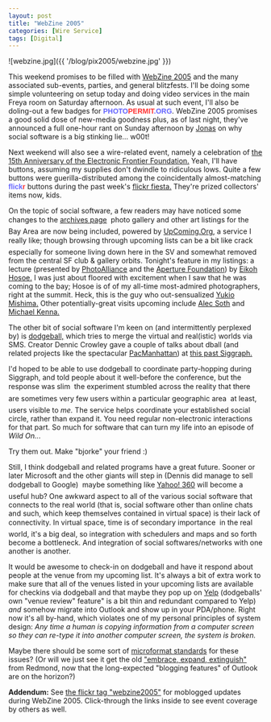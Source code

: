 ```yaml
---
layout: post
title: "WebZine 2005"
categories: [Wire Service]
tags: [Digital]
---
```



![webzine.jpg]({{ '/blog/pix2005/webzine.jpg' }})


This weekend promises to be filled with <a href="http://www.webzine2005.com/" target="_blank">WebZine 2005</a> and the many associated sub-events, parties, and general blitzfests. I'll be doing some simple volunteering on setup today and doing video services in the main Freya room on Saturday afternoon. As usual at such event, I'll also be doling-out a few badges for <a href="http://www.photopermit.org/" style="text-decoration:none;"><span style="font-family: Arial Narrow, Sans-Serif; color:#66F;font-weight: bold;text-decoration:none;">PHOTO</span><span style="font-family: Arial Narrow, Sans-Serif; color:#F33;font-weight: bold;text-decoration:none;">PERMIT</span><span style="font-family: Arial Narrow, Sans-Serif; color:#66F;font-weight: bold;text-decoration:none;">.ORG</span></a>. WebZine 2005 promises a good solid dose of new-media goodness plus, as of last night, they've announced a full one-hour rant on Sunday afternoon by <a href="http://www.nakedluster.com/" target="_blank">Jonas</a> on why social software is a big stinking lie... w00t!

<!--more-->
Next weekend will also see a wire-related event, namely a celebration of <a href="http://upcoming.org/event/31101/" target="_blank">the 15th Anniversary of the Electronic Frontier Foundation.</a> Yeah, I'll have buttons, assuming my supplies don't dwindle to ridiculous lows. Quite a few buttons were guerilla-distributed among the coincidentally almost-matching <a href="http://www.flickr.com" target="_blank" style="text-decoration:none;"><span style="font-family: Arial Narrow, Sans-Serif; color:#66F;font-weight: bold;text-decoration:none;">flick</span><span style="font-family: Arial Narrow, Sans-Serif; color:#F33;font-weight: bold;text-decoration:none;">r</span></a> buttons during the past week's <a href="http://www.flickr.com/photos/tags/flickrfiesta/" target="_blank">flickr fiesta.</a> They're prized collectors' items now, kids.

On the topic of social software, a few readers may have noticed some changes to the <a href="http://www.botzilla.com/blog/archives.html">archives page</a> &#151; photo gallery and other art listings for the Bay Area are now being included, powered by <a href="http://upcoming.org/group/148/" target="_blank">UpComing.Org</a>, a service I really like; though browsing through upcoming lists can be a bit like crack &#151; especially for someone living down here in the SV and somewhat removed from the central SF club &amp; gallery orbits. Tonight's feature in my listings: a lecture (presented by <a href="http://www.photoalliance.org/" target="_blank">PhotoAlliance</a> and the <a href="http://www.aperture.org/" target="_blank">Aperture Foundation</a>) by <a href="http://upcoming.org/event/30439/" target="_blank">Eikoh Hosoe.</a> I was just about floored with excitement when I saw that he was coming to the bay; Hosoe is of of my all-time most-admired photographers, right at the summit. Heck, this is the guy who out-sensualized <a href="http://en.wikipedia.org/wiki/Yukio_Mishima" target="_blank">Yukio Mishima.</a> Other potentially-great visits upcoming include <a href="http://www.alecsoth.com/" target="_blank">Alec Soth</a> and <a href="http://www.michaelkenna.net/" target="_blank">Michael Kenna.</a>

The other bit of social software I'm keen on (and intermittently perplexed by) is <a href="http://www.dodgeball.com/" target="_blank">dodgeball,</a> which tries to merge the virtual and real(istic) worlds via SMS. Creator Dennic Crowley gave a couple of talks about dball (and related projects like the spectacular <a href="http://www.pacmanhattan.com/" target="_blank">PacManhattan</a>) at <a href="http://www.siggraph.org/s2005/" target="_blank">this past Siggraph.</a>

I'd hoped to be able to use dodgeball to coordinate party-hopping during Siggraph, and told people about it well-before the conference, but the response was slim &#151; the experiment stumbled across the reality that there are sometimes very few users within a particular geographic area &#151; at least, users visible to <i>me.</i> The service helps coordinate your established social circle, rather than expand it. You need regular non-electronic interactions for that part. So much for software that can turn my life into an episode of <i>Wild On...</i>

Try them out. Make "bjorke" your friend :)

Still, I think dodgeball and related programs have a great future. Sooner or later Microsoft and the other giants will step in (Dennis did manage to sell dodgeball to Google) &#151; maybe something like <a href="http://360.yahoo.com/profile-J32304k6eayFD7kmbzkb" target="_blank">Yahoo! 360</a> will become a useful hub? One awkward aspect to all of the various social software that connects to the real world (that is, social software other than online chats and such, which keep themselves contained in virtual space) is their lack of connectivity. In virtual space, time is of secondary importance &#151; in the real world, it's a big deal, so integration with schedulers and maps and so forth become a bottleneck. And integration of social softwares/networks with one another is another.

It would be awesome to check-in on dodgeball and have it respond about people at the venue from my upcoming list. It's always a bit of extra work to make sure that all of the venues listed in your upcoming lists are available for checkins via dodgeball and that maybe they pop up on <a href="http:http://www.yelp.com/" target="_blank">Yelp</a> (dodgeballs' own "venue review" feature" is a bit thin and redundant compared to Yelp) <i>and</i> somehow migrate into Outlook and show up in your PDA/phone. Right now it's all by-hand, which violates one of my personal principles of system design: <i>Any time a human is copying information from a computer screen so they can re-type it into another computer screen, the system is broken.</i>

Maybe there should be some sort of <a href="http://technorati.com/tag/microformats">microformat standards</a> for these issues? (Or will we just see it get the old <a href="http://en.wikipedia.org/wiki/Embrace,_extend_and_extinguish" target="_blank">"embrace, expand, extinguish"</a> from Redmond, now that the long-expected "blogging features" of Outlook are on the horizon?)

<b>Addendum:</b> See <a href="http://www.flickr.com/photos/bjorke/tags/webzine2005/" target="_blank">the flickr tag "webzine2005"</a> for moblogged updates during WebZine 2005. Click-through the links inside to see event coverage by others as well.
